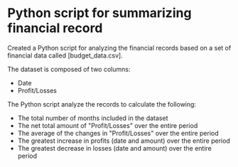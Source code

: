 # Python script for summarizing financial record

Created a Python script for analyzing the financial records based on a set of financial data called [budget_data.csv].

The dataset is composed of two columns: 
- Date
- Profit/Losses

The Python script analyze the records to calculate the following:
- The total number of months included in the dataset
- The net total amount of "Profit/Losses" over the entire period
- The average of the changes in "Profit/Losses" over the entire period
- The greatest increase in profits (date and amount) over the entire period
- The greatest decrease in losses (date and amount) over the entire period
